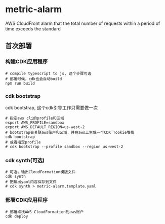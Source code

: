 # metric-alarm
AWS CloudFront alarm that the total number of requests within a period of time exceeds the standard
## 首次部署
### 构建CDK应用程序
```
# compile typescript to js, 这个步骤可选
# 部署时候，cdk也会自动build
npm run build
```
### cdk bootstrap
cdk bootstrap, 这个cdk引导工作只需要做一次
```
# 指定aws cli的profile和区域
export AWS_PROFILE=sandbox
export AWS_DEFAULT_REGION=us-west-2
# bootstrap会关联aws账户和区域，并在aws上生成一个CDK Tookie堆栈
cdk bootstrap
# 或者指定profile
# cdk bootstrap --profile sandbox --region us-west-2
```
### cdk synth(可选)
```
# 可选，输出CloudFormation模版文件
cdk synth
# 把输出yaml内容保存到文件
# cdk synth > metric-alarm.template.yaml
```
### 部署CDK应用程序
```
# 部署堆栈AWS CloudFormation到aws账户
cdk deploy
```